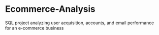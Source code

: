 # Ecommerce-Analysis
SQL project analyzing user acquisition, accounts, and email performance for an e-commerce business
